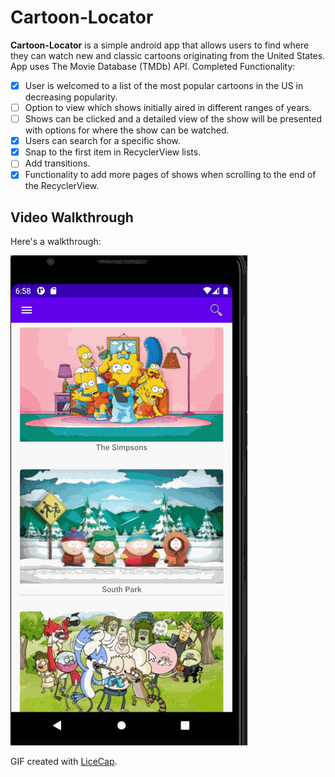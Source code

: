 # **Cartoon-Locator**

**Cartoon-Locator** is a simple android app that allows users to find where they can watch new and classic cartoons originating from the United States. App uses The Movie Database (TMDb) API. 
Completed Functionality:

- [x] User is welcomed to a list of the most popular cartoons in the US in decreasing popularity.
- [ ] Option to view which shows initially aired in different ranges of years.
- [ ] Shows can be clicked and a detailed view of the show will be presented with options for where the show can be watched.
- [x] Users can search for a specific show.
- [x] Snap to the first item in RecyclerView lists.
- [ ] Add transitions.
- [x] Functionality to add more pages of shows when scrolling to the end of the RecyclerView.

## Video Walkthrough

Here's a walkthrough:

<img src='walkthrough.gif' title='Video Walkthrough' width='' alt='Video Walkthrough' />

GIF created with [LiceCap](http://www.cockos.com/licecap/).
